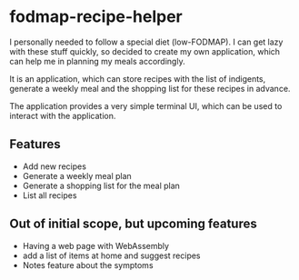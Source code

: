 # fodmap-recipe-helper
I personally needed to follow a special diet (low-FODMAP). I can get lazy with these stuff quickly, so decided to create my own application, which can help me in planning my meals accordingly.

It is an application, which can store recipes with the list of indigents, generate a weekly meal and the shopping list for these recipes in advance.

The application provides a very simple terminal UI, which can be used to interact with the application.

## Features

- Add new recipes
- Generate a weekly meal plan
- Generate a shopping list for the meal plan
- List all recipes

## Out of initial scope, but upcoming features

- Having a web page with WebAssembly
- add a list of items at home and suggest recipes
- Notes feature about the symptoms

